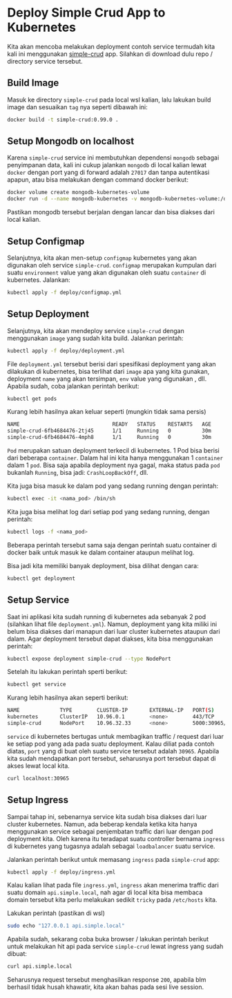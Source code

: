 # Deploy Simple Crud App to Kubernetes

Kita akan mencoba melakukan deployment contoh service termudah kita kali ini menggunakan [simple-crud](./simple-crud) app. Silahkan di download dulu repo / directory service tersebut.

## Build Image
Masuk ke directory `simple-crud` pada local wsl kalian, lalu lakukan build image dan sesuaikan `tag` nya seperti dibawah ini:

```bash
docker build -t simple-crud:0.99.0 .
```

## Setup Mongodb on localhost
Karena `simple-crud` service ini membutuhkan dependensi `mongodb` sebagai penyimpanan data, kali ini cukup jalankan `mongodb` di local kalian lewat `docker` dengan port yang di forward adalah `27017` dan tanpa autentikasi apapun, atau bisa melakukan dengan command docker berikut:

```bash
docker volume create mongodb-kubernetes-volume
docker run -d --name mongodb-kubernetes -v mongodb-kubernetes-volume:/data/db -p 27017:27017 mongo:4.4
```

Pastikan mongodb tersebut berjalan dengan lancar dan bisa diakses dari local kalian.

## Setup Configmap

Selanjutnya, kita akan men-setup `configmap` kubernetes yang akan digunakan oleh service `simple-crud`. `configmap` merupakan kumpulan dari suatu `environment` value yang akan digunakan oleh suatu `container` di kubernetes. Jalankan:

```bash
kubectl apply -f deploy/configmap.yml
```

## Setup Deployment

Selanjutnya, kita akan mendeploy service `simple-crud` dengan menggunakan `image` yang sudah kita build. Jalankan perintah:

```bash
kubectl apply -f deploy/deployment.yml
```

File `deployment.yml` tersebut berisi dari spesifikasi deployment yang akan dilakukan di kubernetes, bisa terlihat dari `image` apa yang kita gunakan, deployment `name` yang akan tersimpan, `env` value yang digunakan , dll. Apabila sudah, coba jalankan perintah berikut:

```bash
kubectl get pods
```

Kurang lebih hasilnya akan keluar seperti (mungkin tidak sama persis)

```bash
NAME                              READY   STATUS    RESTARTS   AGE
simple-crud-6fb4684476-2tj45      1/1     Running   0          30m
simple-crud-6fb4684476-4mph8      1/1     Running   0          30m
```

`Pod` merupakan satuan deployment terkecil di kubernetes. 1 Pod bisa berisi dari beberapa `container`. Dalam hal ini kita hanya menggunakan 1 `container` dalam 1 `pod`. Bisa saja apabila deployment nya gagal, maka status pada `pod` bukanlah `Running`, bisa jadi: `CrashLoopBackOff`, dll.

Kita juga bisa masuk ke dalam pod yang sedang running dengan perintah:

```bash
kubectl exec -it <nama_pod> /bin/sh
```

Kita juga bisa melihat log dari setiap pod yang sedang running, dengan perintah:

```bash
kubectl logs -f <nama_pod>
```

Beberapa perintah tersebut sama saja dengan perintah suatu container di docker baik untuk masuk ke dalam container ataupun melihat log.

Bisa jadi kita memiliki banyak deployment, bisa dilihat dengan cara:

```bash
kubectl get deployment
```

## Setup Service

Saat ini aplikasi kita sudah running di kubernetes ada sebanyak 2 pod (silahkan lihat file `deployment.yml`). Namun, deployment yang kita miliki ini belum bisa diakses dari manapun dari luar cluster kubernetes ataupun dari dalam. Agar deployment tersebut dapat diakses, kita bisa menggunakan perintah:

```bash
kubectl expose deployment simple-crud --type NodePort
```

Setelah itu lakukan perintah sperti berikut:

```bash
kubectl get service
```

Kurang lebih hasilnya akan seperti berikut:

```bash
NAME             TYPE        CLUSTER-IP       EXTERNAL-IP   PORT(S)          AGE 
kubernetes       ClusterIP   10.96.0.1        <none>        443/TCP          4d7h
simple-crud      NodePort    10.96.32.33      <none>        5000:30965/TCP   117m
```

`service` di kubernetes bertugas untuk membagikan traffic / request dari luar ke setiap pod yang ada pada suatu deployment. Kalau diliat pada contoh diatas, `port` yang di buat oleh suatu service tersebut adalah `30965`. Apabila kita sudah mendapatkan port tersebut, seharusnya port tersebut dapat di akses lewat local kita.

```bash
curl localhost:30965
```


## Setup Ingress

Sampai tahap ini, sebenarnya service kita sudah bisa diakses dari luar cluster kubernetes. Namun, ada beberap kendala ketika kita hanya menggunakan service sebagai penjembatan traffic dari luar dengan pod deployment kita. Oleh karena itu teradapat suatu controller bernama `ingress` di kubernetes yang tugasnya adalah sebagai `loadbalancer` suatu service.

Jalankan perintah berikut untuk memasang `ingress` pada `simple-crud` app:

```bash
kubectl apply -f deploy/ingress.yml
```

Kalau kalian lihat pada file `ingress.yml`, `ingress` akan menerima traffic dari suatu domain `api.simple.local`, nah agar di local kita bisa membaca domain tersebut kita perlu melakukan sedikit `tricky` pada `/etc/hosts` kita.

Lakukan perintah (pastikan di wsl)

```bash
sudo echo "127.0.0.1 api.simple.local"
```

Apabila sudah, sekarang coba buka browser / lakukan perintah berikut untuk melakukan hit api pada service `simple-crud` lewat ingress yang sudah dibuat:

```bash
curl api.simple.local
```

Seharusnya request tersebut menghasilkan response `200`, apabila blm berhasil tidak husah khawatir, kita akan bahas pada sesi live session.
